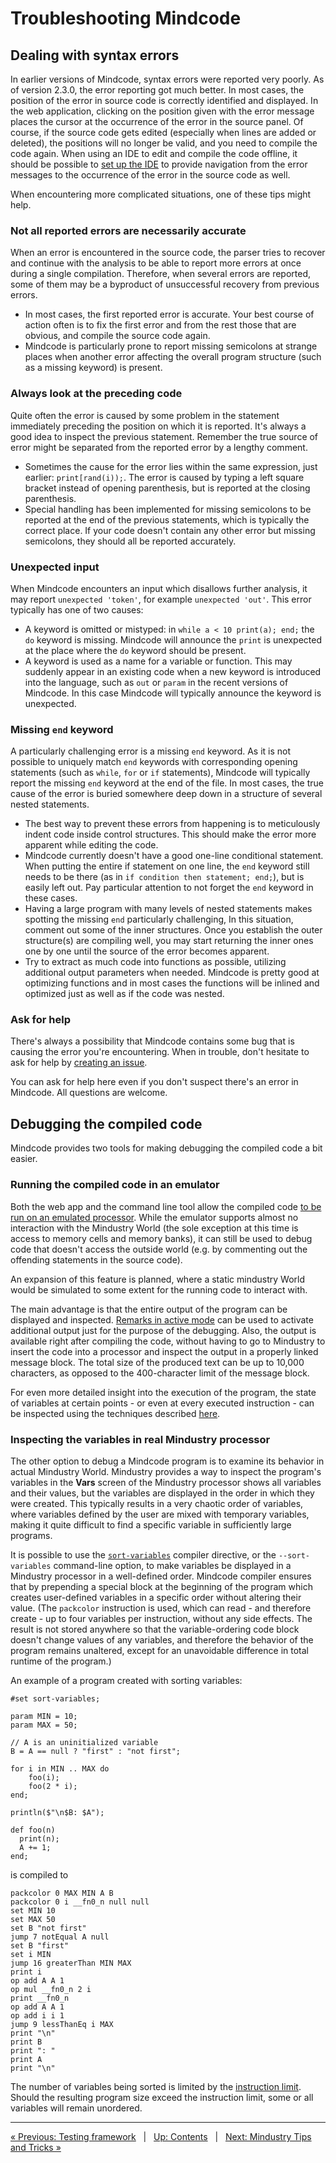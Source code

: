 # Troubleshooting Mindcode

## Dealing with syntax errors

In earlier versions of Mindcode, syntax errors were reported very poorly. As of version 2.3.0, the error reporting got much better. In most cases, the position of the error in source code is correctly identified and displayed. In the web application, clicking on the position given with the error message places the cursor at the occurrence of the error in the source panel. Of course, if the source code gets edited (especially when lines are added or deleted), the positions will no longer be valid, and you need to compile the code again. When using an IDE to edit and compile the code offline, it should be possible to [set up the IDE](TOOLS-IDE-INTEGRATION.markdown) to provide navigation from the error messages to the occurrence of the error in the source code as well.  

When encountering more complicated situations, one of these tips might help.

### Not all reported errors are necessarily accurate

When an error is encountered in the source code, the parser tries to recover and continue with the analysis to be able to report more errors at once during a single compilation. Therefore, when several errors are reported, some of them may be a byproduct of unsuccessful recovery from previous errors.
- In most cases, the first reported error is accurate. Your best course of action often is to fix the first error and from the rest those that are obvious, and compile the source code again.
- Mindcode is particularly prone to report missing semicolons at strange places when another error affecting the overall program structure (such as a missing keyword) is present.

### Always look at the preceding code

Quite often the error is caused by some problem in the statement immediately preceding the position on which it is reported. It's always a good idea to inspect the previous statement. Remember the true source of error might be separated from the reported error by a lengthy comment.
- Sometimes the cause for the error lies within the same expression, just earlier: `print[rand(i));`. The error is caused by typing a left square bracket instead of opening parenthesis, but is reported at the closing parenthesis.   
- Special handling has been implemented for missing semicolons to be reported at the end of the previous statements, which is typically the correct place. If your code doesn't contain any other error but missing semicolons, they should all be reported accurately.

### Unexpected input

When Mindcode encounters an input which disallows further analysis, it may report `unexpected 'token'`, for example `unexpected 'out'`. This error typically has one of two causes:
- A keyword is omitted or mistyped: in `while a < 10 print(a); end;` the `do` keyword is missing. Mindcode will announce the `print` is unexpected at the place where the `do` keyword should be present.
- A keyword is used as a name for a variable or function. This may suddenly appear in an existing code when a new keyword is introduced into the language, such as `out` or `param` in the recent versions of Mindcode. In this case Mindcode will typically announce the keyword is unexpected.

### Missing `end` keyword

A particularly challenging error is a missing `end` keyword. As it is not possible to uniquely match `end` keywords with corresponding opening statements (such as `while`, `for` or `if` statements), Mindcode will typically report the missing `end` keyword at the end of the file. In most cases, the true cause of the error is buried somewhere deep down in a structure of several nested statements.
- The best way to prevent these errors from happening is to meticulously indent code inside control structures. This should make the error more apparent while editing the code.
- Mindcode currently doesn't have a good one-line conditional statement. When putting the entire if statement on one line, the `end` keyword still needs to be there (as in `if condition then statement; end;`), but is easily left out. Pay particular attention to not forget the `end` keyword in these cases.
- Having a large program with many levels of nested statements makes spotting the missing `end` particularly challenging, In this situation, comment out some of the inner structures. Once you establish the outer structure(s) are compiling well, you may start returning the inner ones one by one until the source of the error becomes apparent.
- Try to extract as much code into functions as possible, utilizing additional output parameters when needed. Mindcode is pretty good at optimizing functions and in most cases the functions will be inlined and optimized just as well as if the code was nested.

### Ask for help

There's always a possibility that Mindcode contains some bug that is causing the error you're encountering. When in trouble, don't hesitate to ask for help by [creating an issue](https://github.com/cardillan/mindcode/issues/new).

You can ask for help here even if you don't suspect there's an error in Mindcode. All questions are welcome.  

## Debugging the compiled code

Mindcode provides two tools for making debugging the compiled code a bit easier.

### Running the compiled code in an emulator

Both the web app and the command line tool allow the compiled code [to be run on an emulated processor](TOOLS-CMDLINE.markdown#running-the-compiled-code). While the emulator supports almost no interaction with the Mindustry World (the sole exception at this time is access to memory cells and memory banks), it can still be used to debug code that doesn't access the outside world (e.g. by commenting out the offending statements in the source code).

An expansion of this feature is planned, where a static mindustry World would be simulated to some extent for the running code to interact with.

The main advantage is that the entire output of the program can be displayed and inspected. [Remarks in active mode](SYNTAX-5-OTHER.markdown#option-remarks) can be used to activate additional output just for the purpose of the debugging. Also, the output is available right after compiling the code, without having to go to Mindustry to insert the code into a processor and inspect the output in a properly linked message block. The total size of the produced text can be up to 10,000 characters, as opposed to the 400-character limit of the message block.

For even more detailed insight into the execution of the program, the state of variables at certain points - or even at every executed instruction - can be inspected using the techniques described [here](TOOLS-PROCESSOR-EMULATOR.markdown#inspecting-program-state).

### Inspecting the variables in real Mindustry processor

The other option to debug a Mindcode program is to examine its behavior in actual Mindustry World. Mindustry provides a way to inspect the program's variables in the **Vars** screen of the Mindustry processor shows all variables and their values, but the variables are displayed in the order in which they were created. This typically results in a very chaotic order of variables, where variables defined by the user are mixed with temporary variables, making it quite difficult to find a specific variable in sufficiently large programs.

It is possible to use the [`sort-variables`](SYNTAX-5-OTHER.markdown#option-sort-variables) compiler directive, or the `--sort-variables` command-line option, to make variables be displayed in a Mindustry processor in a well-defined order. Mindcode compiler ensures that by prepending a special block at the beginning of the program which creates user-defined variables in a specific order without altering their value. (The `packcolor` instruction is used, which can read - and therefore create - up to four variables per instruction, without any side effects. The result is not stored anywhere so that the variable-ordering code block doesn't change values of any variables, and therefore the behavior of the program remains unaltered, except for an unavoidable difference in total runtime of the program.)

An example of a program created with sorting variables:

```
#set sort-variables;

param MIN = 10;
param MAX = 50;

// A is an uninitialized variable
B = A == null ? "first" : "not first";

for i in MIN .. MAX do
    foo(i);
    foo(2 * i);
end;

println($"\n$B: $A");

def foo(n)
  print(n);
  A += 1;
end;
```

is compiled to

```
packcolor 0 MAX MIN A B
packcolor 0 i __fn0_n null null
set MIN 10
set MAX 50
set B "not first"
jump 7 notEqual A null
set B "first"
set i MIN
jump 16 greaterThan MIN MAX
print i
op add A A 1
op mul __fn0_n 2 i
print __fn0_n
op add A A 1
op add i i 1
jump 9 lessThanEq i MAX
print "\n"
print B
print ": "
print A
print "\n"
```

The number of variables being sorted is limited by the [instruction limit](SYNTAX-5-OTHER.markdown#option-instruction-limit). Should the resulting program size exceed the instruction limit, some or all variables will remain unordered.

---

[« Previous: Testing framework](TOOLS-TESTING-FRAMEWORK.markdown) &nbsp; | &nbsp; [Up: Contents](SYNTAX.markdown) &nbsp; | &nbsp; [Next: Mindustry Tips and Tricks »](MINDUSTRY-TIPS-N-TRICKS.markdown)
